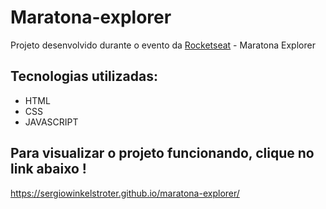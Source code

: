 # Maratona-explorer

Projeto desenvolvido durante o evento da <a href="https://www.rocketseat.com.br/"> Rocketseat</a> - Maratona Explorer

## Tecnologias utilizadas: 

- HTML
- CSS
- JAVASCRIPT


## Para visualizar o projeto funcionando, clique no link abaixo !

https://sergiowinkelstroter.github.io/maratona-explorer/
